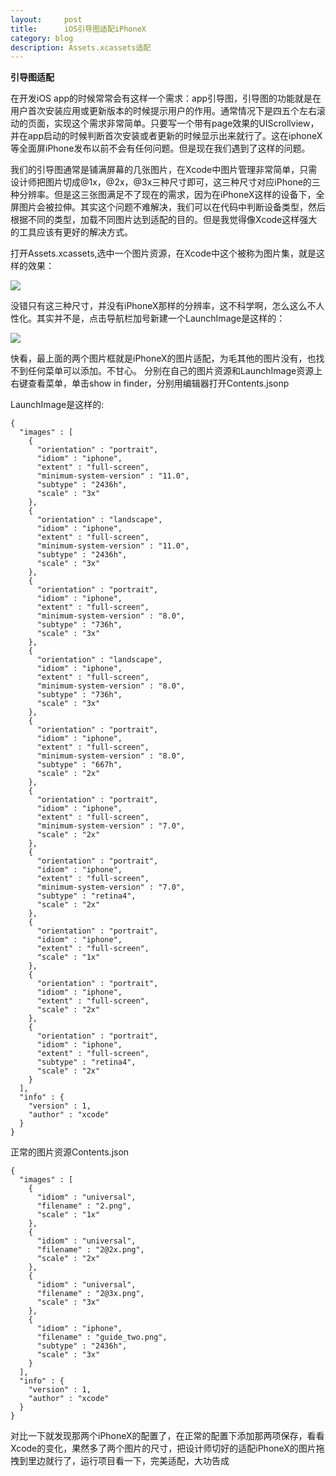 ```yaml
---
layout:     post
title:      iOS引导图适配iPhoneX
category: blog
description: Assets.xcassets适配
---
```


**引导图适配**

在开发iOS app的时候常常会有这样一个需求：app引导图，引导图的功能就是在用户首次安装应用或更新版本的时候提示用户的作用。通常情况下是四五个左右滚动的页面，实现这个需求非常简单。只要写一个带有page效果的UIScrollview，并在app启动的时候判断首次安装或者更新的时候显示出来就行了。这在iphoneX等全面屏iPhone发布以前不会有任何问题。但是现在我们遇到了这样的问题。 

我们的引导图通常是铺满屏幕的几张图片，在Xcode中图片管理非常简单，只需设计师把图片切成@1x，@2x，@3x三种尺寸即可，这三种尺寸对应iPhone的三种分辨率。但是这三张图满足不了现在的需求，因为在iPhoneX这样的设备下，全屏图片会被拉伸。其实这个问题不难解决，我们可以在代码中判断设备类型，然后根据不同的类型，加载不同图片达到适配的目的。但是我觉得像Xcode这样强大的工具应该有更好的解决方式。

打开Assets.xcassets,选中一个图片资源，在Xcode中这个被称为图片集，就是这样的效果：

![](http://bucket-zyf.oss-cn-beijing.aliyuncs.com/%E5%B1%8F%E5%B9%95%E5%BF%AB%E7%85%A7%202018-12-28%20%E4%B8%8B%E5%8D%884.15.18.png)

没错只有这三种尺寸，并没有iPhoneX那样的分辨率，这不科学啊，怎么这么不人性化。其实并不是，点击导航栏加号新建一个LaunchImage是这样的：

![](http://bucket-zyf.oss-cn-beijing.aliyuncs.com/%E5%B1%8F%E5%B9%95%E5%BF%AB%E7%85%A7%202018-12-28%20%E4%B8%8B%E5%8D%884.23.22.png) 

快看，最上面的两个图片框就是iPhoneX的图片适配，为毛其他的图片没有，也找不到任何菜单可以添加。不甘心。
分别在自己的图片资源和LaunchImage资源上右键查看菜单，单击show in finder，分别用编辑器打开Contents.jsonp

LaunchImage是这样的:

```
{
  "images" : [
    {
      "orientation" : "portrait",
      "idiom" : "iphone",
      "extent" : "full-screen",
      "minimum-system-version" : "11.0",
      "subtype" : "2436h",
      "scale" : "3x"
    },
    {
      "orientation" : "landscape",
      "idiom" : "iphone",
      "extent" : "full-screen",
      "minimum-system-version" : "11.0",
      "subtype" : "2436h",
      "scale" : "3x"
    },
    {
      "orientation" : "portrait",
      "idiom" : "iphone",
      "extent" : "full-screen",
      "minimum-system-version" : "8.0",
      "subtype" : "736h",
      "scale" : "3x"
    },
    {
      "orientation" : "landscape",
      "idiom" : "iphone",
      "extent" : "full-screen",
      "minimum-system-version" : "8.0",
      "subtype" : "736h",
      "scale" : "3x"
    },
    {
      "orientation" : "portrait",
      "idiom" : "iphone",
      "extent" : "full-screen",
      "minimum-system-version" : "8.0",
      "subtype" : "667h",
      "scale" : "2x"
    },
    {
      "orientation" : "portrait",
      "idiom" : "iphone",
      "extent" : "full-screen",
      "minimum-system-version" : "7.0",
      "scale" : "2x"
    },
    {
      "orientation" : "portrait",
      "idiom" : "iphone",
      "extent" : "full-screen",
      "minimum-system-version" : "7.0",
      "subtype" : "retina4",
      "scale" : "2x"
    },
    {
      "orientation" : "portrait",
      "idiom" : "iphone",
      "extent" : "full-screen",
      "scale" : "1x"
    },
    {
      "orientation" : "portrait",
      "idiom" : "iphone",
      "extent" : "full-screen",
      "scale" : "2x"
    },
    {
      "orientation" : "portrait",
      "idiom" : "iphone",
      "extent" : "full-screen",
      "subtype" : "retina4",
      "scale" : "2x"
    }
  ],
  "info" : {
    "version" : 1,
    "author" : "xcode"
  }
}
```

正常的图片资源Contents.json

```
{
  "images" : [
    {
      "idiom" : "universal",
      "filename" : "2.png",
      "scale" : "1x"
    },
    {
      "idiom" : "universal",
      "filename" : "2@2x.png",
      "scale" : "2x"
    },
    {
      "idiom" : "universal",
      "filename" : "2@3x.png",
      "scale" : "3x"
    },
    {
      "idiom" : "iphone",
      "filename" : "guide_two.png",
      "subtype" : "2436h",
      "scale" : "3x"
    }
  ],
  "info" : {
    "version" : 1,
    "author" : "xcode"
  }
}
```

对比一下就发现那两个iPhoneX的配置了，在正常的配置下添加那两项保存，看看Xcode的变化，果然多了两个图片的尺寸，把设计师切好的适配iPhoneX的图片拖拽到里边就行了，运行项目看一下，完美适配，大功告成
